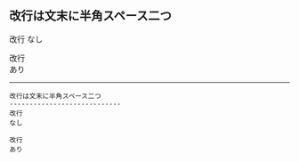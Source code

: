 改行は文末に半角スペース二つ
----------------------------
改行
なし

改行  
あり

*****

    改行は文末に半角スペース二つ
    ----------------------------
    改行
    なし
    
    改行  
    あり
